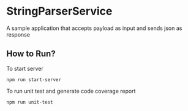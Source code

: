# StringParserService

A sample application that accepts payload as input and sends json as response

## How to Run?

To start server

```
npm run start-server
```

To run unit test and generate code coverage report

```
npm run unit-test
```